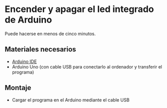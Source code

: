 # Encender y apagar el led integrado de Arduino

Puede hacerse en menos de cinco minutos.

## Materiales necesarios 

* [Arduino IDE](https://www.arduino.cc/en/main/software)
* Arduino Uno (con cable USB para conectarlo al ordenador y transferir el programa)


## Montaje

* Cargar el programa en el Arduino mediante el cable USB

